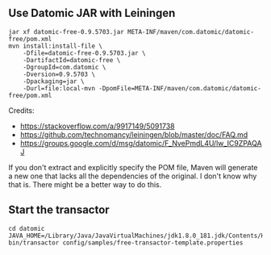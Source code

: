 Use Datomic JAR with Leiningen
------------------------------

```
jar xf datomic-free-0.9.5703.jar META-INF/maven/com.datomic/datomic-free/pom.xml
mvn install:install-file \
    -Dfile=datomic-free-0.9.5703.jar \
    -DartifactId=datomic-free \
    -DgroupId=com.datomic \
    -Dversion=0.9.5703 \
    -Dpackaging=jar \
    -Durl=file:local-mvn -DpomFile=META-INF/maven/com.datomic/datomic-free/pom.xml
```
Credits:
- https://stackoverflow.com/a/9917149/5091738
- https://github.com/technomancy/leiningen/blob/master/doc/FAQ.md
- https://groups.google.com/d/msg/datomic/F_NvePmdL4U/lw_IC9ZPAQAJ

If you don't extract and explicitly specify the POM file, Maven will generate a
new one that lacks all the dependencies of the original. I don't know why that
is. There might be a better way to do this.


Start the transactor
--------------------

```
cd datomic
JAVA_HOME=/Library/Java/JavaVirtualMachines/jdk1.8.0_181.jdk/Contents/Home/ bin/transactor config/samples/free-transactor-template.properties
```
